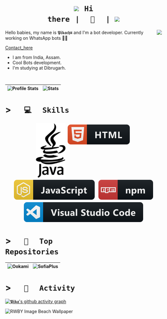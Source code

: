 <!--https://cdn.discordapp.com/emojis/905827157782200320.png?size=80-->

# <h1 align="center"> <code>[<img src="https://pbs.twimg.com/media/Dsw0HsjWwAA-8fE.jpg" height="110px">](https://www.facebook.com/joansebastian.cardozosalinas.925/)⠀Hi there⠀|⠀⠀👋⠀⠀| [<img src="https://spotify-github-profile.vercel.app/api/view?uid=uwjnzqtalkghfb2gd7ueltxzb&cover_image=true&theme=novatorem&bar_color=ff0000&bar_color_cover=falsespo" background="#fff" height="110px">](https://open.spotify.com/user/uwjnzqtalkghfb2gd7ueltxzb)</code> </h1>

<div align="center">
<img height="165px" src='https://github-readme-stats.vercel.app/api?username=PikaBotz&show_icons=true&include_all_commits=true&theme=radical&hide_border=true' align="right">
</div>

<div align="left">
Hello babies, my name is 𝕻𝖎𝖐𝖆𝖈𝖍𝖚 and I'm a bot developer. Currently working on WhatsApp bots 🎸✨
</div>

[Contact_here](mhttps://api.whatsapp.com/send?phone=+918811074852)
<br>

* I am from India, Assam.
* Cool Bots development.
* I'm studying at Dibrugarh. 

<br>


| ![Profile Stats](https://github-readme-stats.vercel.app/api/top-langs/?username=PikaBotz&layout=compact&theme=radical&hide_border=true&langs_count=5) | ![Stats](https://github-readme-stats.vercel.app/api/wakatime?username=PikaBotz&theme=radical&hide_border=true&layout=compact&langs_count=6&hide_title=true) |
| ----- | ----- |
  

# > <code>⠀⠀💻⠀⠀Skills⠀⠀</code>
<p align="center">
  <img src="https://github.com/Xx-Ashutosh-xX/Xx-Ashutosh-xX/blob/master/assets/icons/java.png" alt="java"  width="95" hight="45">
  <img src="https://raw.githubusercontent.com/8bithemant/8bithemant/master/svg/dev/languages/html.svg" alt="html" style="vertical-align:top; margin:4px">    
  <img src="https://raw.githubusercontent.com/8bithemant/8bithemant/master/svg/dev/languages/js.svg" alt="js" style="vertical-align:top; margin:4px">
  <img src="https://raw.githubusercontent.com/8bithemant/8bithemant/master/svg/dev/services/npm.svg" alt="npm" style="vertical-align:top; margin:4px">
  <img src="https://raw.githubusercontent.com/8bithemant/8bithemant/master/svg/dev/tools/visualstudio_code.svg" alt="vscode" style="vertical-align:top; margin:4px">
</p>

# > <code>⠀⠀🌟⠀⠀Top Repositories⠀⠀</code>

| ![Ookami](https://github-readme-stats.vercel.app/api/pin/?username=PikaBotz&show_owner=true&repo=Anya-pika-MD-v2&theme=radical&hide_border=true) | ![SofiaPlus](https://github-readme-stats.vercel.app/api/pin/?username=PikaBotz&show_owner=true&repo=Anya-pika-MD-v2&theme=radical&hide_border=true) |
| ----- | ----- |

<!--<code> <a href="https://matepedia.000webhostapp.com/HTML's/index.html" target="_blank"><img height="335px" align="center" src="https://matepedia.000webhostapp.com/Imagenes/NewSpace%20NewNew!!!!.png"></a> </code>-->

# > <code>⠀⠀💼⠀⠀Activity⠀⠀</code>
[![𝕻𝖎𝖐𝖆's github activity graph](https://github-readme-activity-graph.cyclic.app/graph?username=PikaBotz&theme=high-contrast)](https://github.com/PikaBotz)

![RWBY Image Beach Wallpaper](https://user-images.githubusercontent.com/84690368/180107953-1166e03c-a5af-42ec-a767-f9cce4b41873.png)
